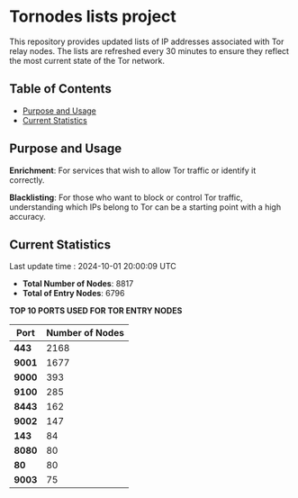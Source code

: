 # Tornodes lists project

This repository provides updated lists of IP addresses associated with Tor relay nodes. The lists are refreshed every 30 minutes to ensure they reflect the most current state of the Tor network.

## Table of Contents

- [Purpose and Usage](#purpose-and-usage)
- [Current Statistics](#current-statistics)


## Purpose and Usage

**Enrichment**: For services that wish to allow Tor traffic or identify it correctly.

**Blacklisting**: For those who want to block or control Tor traffic, understanding which IPs belong to Tor can be a starting point with a high accuracy.

## Current Statistics

Last update time : 2024-10-01 20:00:09 UTC

- **Total Number of Nodes**: 8817
- **Total of Entry Nodes**: 6796

**TOP 10 PORTS USED FOR TOR ENTRY NODES**

| **Port** | **Number of Nodes** |
|------|-----------------|
| **443**   | 2168  |
| **9001**   | 1677  |
| **9000**   | 393  |
| **9100**   | 285  |
| **8443**   | 162  |
| **9002**   | 147  |
| **143**   | 84  |
| **8080**   | 80  |
| **80**   | 80  |
| **9003**   | 75  |

